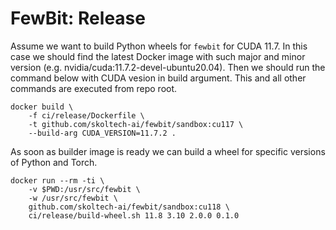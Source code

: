 # FewBit: Release

Assume we want to build Python wheels for `fewbit` for CUDA 11.7. In this case
we should find the latest Docker image with such major and minor version (e.g.
nvidia/cuda:11.7.2-devel-ubuntu20.04). Then we should run the command below
with CUDA vesion in build argument. This and all other commands are executed
from repo root.

```shell
docker build \
    -f ci/release/Dockerfile \
    -t github.com/skoltech-ai/fewbit/sandbox:cu117 \
    --build-arg CUDA_VERSION=11.7.2 .
```

As soon as builder image is ready we can build a wheel for specific versions of
Python and Torch.

```shell
docker run --rm -ti \
    -v $PWD:/usr/src/fewbit \
    -w /usr/src/fewbit \
    github.com/skoltech-ai/fewbit/sandbox:cu118 \
    ci/release/build-wheel.sh 11.8 3.10 2.0.0 0.1.0
```
